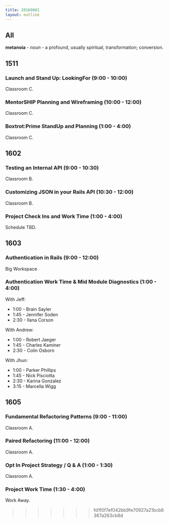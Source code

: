 ```yaml
---
title: 20160601
layout: outline
---
```


## All

**metanoia** - _noun_ - a profound, usually spiritual, transformation; conversion.


## 1511

### Launch and Stand Up: LookingFor (9:00 - 10:00)

Classroom C.

### MentorSHIP Planning and Wireframing (10:00 - 12:00)

Classroom C.

### Boxtrot:Prime StandUp and Planning (1:00 - 4:00)

Classroom C.


## 1602

### Testing an Internal API (9:00 - 10:30)

Classroom B.

### Customizing JSON in your Rails API (10:30 - 12:00)

Classroom B.

### Project Check Ins and Work Time (1:00 - 4:00)

Schedule TBD.


## 1603

### Authentication in Rails (9:00 - 12:00)

Big Workspace

### Authentication Work Time & Mid Module Diagnostics (1:00 - 4:00)

With Jeff:

  * 1:00 - Brain Sayler
  * 1:45 - Jennifer Soden
  * 2:30 - Ilana Corson

With Andrew:

  * 1:00 - Robert Jaeger
  * 1:45 - Charles Kaminer
  * 2:30 - Colin Osborn

With Jhun:

  * 1:00 - Parker Phillips
  * 1:45 - Nick Pisciotta
  * 2:30 - Karina Gonzalez
  * 3:15 - Marcella Wigg



## 1605

### Fundamental Refactoring Patterns (9:00 - 11:00)

Classroom A.

### Paired Refactoring (11:00 - 12:00)

Classroom A.

### Opt In Project Strategy / Q & A (1:00 - 1:30)

Classroom A.

### Project Work Time (1:30 - 4:00)

Work Away.


>>>>>>> fd1f0f7ef042bb9fe70927a21bcb8367a263cb8d
